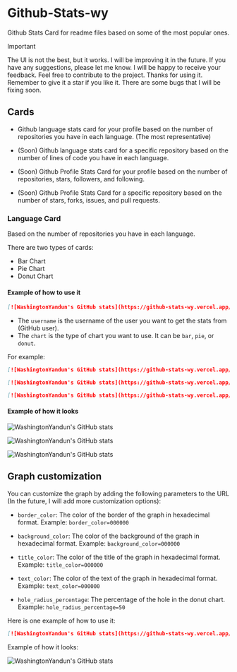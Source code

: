 # Github-Stats-wy

Github Stats Card for readme files based on some of the most popular ones.

> [!IMPORTANT]
> The UI is not the best, but it works. I will be improving it in the future.
> If you have any suggestions, please let me know.
> I will be happy to receive your feedback.
> Feel free to contribute to the project.
> Thanks for using it. Remember to give it a star if you like it.
> There are some bugs that I will be fixing soon.

## Cards

-   Github language stats card for your profile based on the number of repositories you have in each language. (The most representative)

-   (Soon) Github language stats card for a specific repository based on the number of lines of code you have in each language.

-   (Soon) Github Profile Stats Card for your profile based on the number of repositories, stars, followers, and following.

-   (Soon) Github Profile Stats Card for a specific repository based on the number of stars, forks, issues, and pull requests.

### Language Card

Based on the number of repositories you have in each language.

There are two types of cards:

-   Bar Chart
-   Pie Chart
-   Donut Chart

#### Example of how to use it

```md
[![WashingtonYandun's GitHub stats](https://github-stats-wy.vercel.app/langs/username/chart)]
```

-   The `username` is the username of the user you want to get the stats from (GitHub user).
-   The `chart` is the type of chart you want to use. It can be `bar`, `pie`, or `donut`.

For example:

```md
[![WashingtonYandun's GitHub stats](https://github-stats-wy.vercel.app/langs/washingtonyandun/bar)]
```

```md
[![WashingtonYandun's GitHub stats](https://github-stats-wy.vercel.app/langs/washingtonyandun/pie)]
```

```md
[![WashingtonYandun's GitHub stats](https://github-stats-wy.vercel.app/langs/washingtonyandun/donut)]
```

#### Example of how it looks

![WashingtonYandun's GitHub stats](https://github-stats-wy.vercel.app/langs/washingtonyandun/bar)

![WashingtonYandun's GitHub stats](https://github-stats-wy.vercel.app/langs/washingtonyandun/pie)

![WashingtonYandun's GitHub stats](https://github-stats-wy.vercel.app/langs/washingtonyandun/donut)

## Graph customization

You can customize the graph by adding the following parameters to the URL (In the future, I will add more customization options):

-   `border_color`: The color of the border of the graph in hexadecimal format. Example: `border_color=000000`

-   `background_color`: The color of the background of the graph in hexadecimal format. Example: `background_color=000000`

-   `title_color`: The color of the title of the graph in hexadecimal format. Example: `title_color=000000`

-   `text_color`: The color of the text of the graph in hexadecimal format. Example: `text_color=000000`

-   `hole_radius_percentage`: The percentage of the hole in the donut chart. Example: `hole_radius_percentage=50`

Here is one example of how to use it:

```md
[![WashingtonYandun's GitHub stats](https://github-stats-wy.vercel.app/langs/washingtonyandun/bar?border_color=000000&background_color=000000&title_color=000000&text_color=000000)]
```

Example of how it looks:

![WashingtonYandun's GitHub stats](https://github-stats-wy.vercel.app/langs/washingtonyandun/donut?hole_radius_percentage=60&border_color=00ff00&background_color=ff22&title_color=00ff00&text_color=00ff00)
